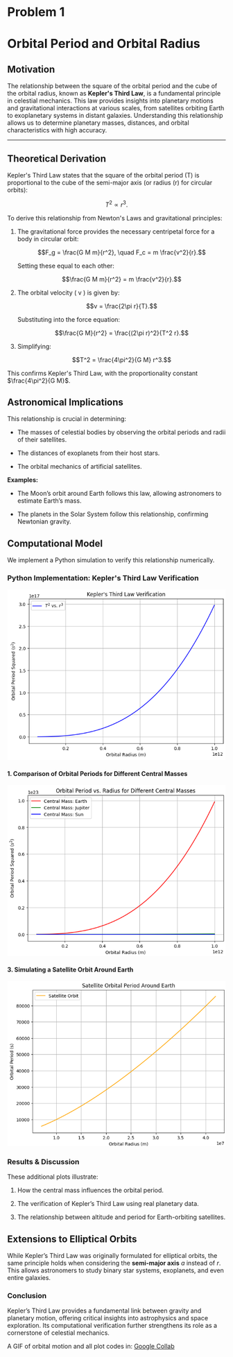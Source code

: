 # Problem 1
# Orbital Period and Orbital Radius

## Motivation
The relationship between the square of the orbital period and the cube of the orbital radius, known as **Kepler's Third Law**, is a fundamental principle in celestial mechanics. This law provides insights into planetary motions and gravitational interactions at various scales, from satellites orbiting Earth to exoplanetary systems in distant galaxies. Understanding this relationship allows us to determine planetary masses, distances, and orbital characteristics with high accuracy.

---

## Theoretical Derivation
Kepler's Third Law states that the square of the orbital period \(T\) is proportional to the cube of the semi-major axis (or radius \(r\) for circular orbits):

$$T^2 \propto r^3.$$


To derive this relationship from Newton's Laws and gravitational principles:

1. The gravitational force provides the necessary centripetal force for a body in circular orbit:

   $$F_g = \frac{G M m}{r^2}, \quad F_c = m \frac{v^2}{r}.$$

   Setting these equal to each other:

   $$\frac{G M m}{r^2} = m \frac{v^2}{r}.$$

2. The orbital velocity \( v \) is given by:

   $$v = \frac{2\pi r}{T}.$$

   Substituting into the force equation:

   $$\frac{G M}{r^2} = \frac{(2\pi r)^2}{T^2 r}.$$

3. Simplifying:

   $$T^2 = \frac{4\pi^2}{G M} r^3.$$

This confirms Kepler's Third Law, with the proportionality constant $\frac{4\pi^2}{G M}$.

## Astronomical Implications
This relationship is crucial in determining:

- The masses of celestial bodies by observing the orbital periods and radii of their satellites.

- The distances of exoplanets from their host stars.

- The orbital mechanics of artificial satellites.

**Examples:**

- The Moon’s orbit around Earth follows this law, allowing astronomers to estimate Earth’s mass.

- The planets in the Solar System follow this relationship, confirming Newtonian gravity.

## Computational Model

We implement a Python simulation to verify this relationship numerically.

### **Python Implementation: Kepler's Third Law Verification**

![alt text](image.png)

#### **1. Comparison of Orbital Periods for Different Central Masses**

![alt text](image-1.png)

#### **3. Simulating a Satellite Orbit Around Earth**

![alt text](image-2.png)

### **Results & Discussion**

These additional plots illustrate:

1. How the central mass influences the orbital period.

2. The verification of Kepler’s Third Law using real planetary data.

3. The relationship between altitude and period for Earth-orbiting satellites.

## Extensions to Elliptical Orbits
While Kepler’s Third Law was originally formulated for elliptical orbits, the same principle holds when considering the **semi-major axis** $a$ instead of $r$. This allows astronomers to study binary star systems, exoplanets, and even entire galaxies.

### **Conclusion**
Kepler’s Third Law provides a fundamental link between gravity and planetary motion, offering critical insights into astrophysics and space exploration. Its computational verification further strengthens its role as a cornerstone of celestial mechanics.

A GIF of orbital motion and all plot codes in: [Google Collab](https://colab.research.google.com/drive/1qLvtIVOvNFZVebJs_L2Bp4DgAH0eoSg_?usp=sharing)
